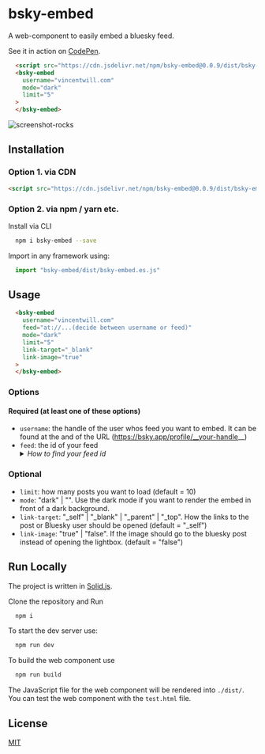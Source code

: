 
# bsky-embed

A web-component to easily embed a bluesky feed.

See it in action on [CodePen](https://codepen.io/Vincenius/pen/RwdXgyw?editors=1000).

```html
  <script src="https://cdn.jsdelivr.net/npm/bsky-embed@0.0.9/dist/bsky-embed.es.js" async></script>
  <bsky-embed
    username="vincentwill.com"
    mode="dark"
    limit="5"
  >
  </bsky-embed>
```

![screenshot-rocks](https://github.com/Vincenius/bsky-embed/assets/43953403/91661dd7-2a2d-47fe-b87e-c4fb6d9207b0)

## Installation

### Option 1. via CDN

```html
<script src="https://cdn.jsdelivr.net/npm/bsky-embed@0.0.9/dist/bsky-embed.es.js" async></script>
```

### Option 2. via npm / yarn etc.
Install via CLI
```bash
  npm i bsky-embed --save
```

Import in any framework using:
```javascript
  import "bsky-embed/dist/bsky-embed.es.js"
```

## Usage

```html
  <bsky-embed
    username="vincentwill.com"
    feed="at://...(decide between username or feed)"
    mode="dark"
    limit="5"
    link-target="_blank"
    link-image="true"
  >
  </bsky-embed>
```

### Options

#### Required (at least one of these options)
- `username`: the handle of the user whos feed you want to embed. It can be found at the and of the URL (https://bsky.app/profile/__your-handle__)
- `feed`: the id of your feed <details>
  <summary><i>How to find your feed id</i></summary>
  Open the URL of your feed. Open the Developer tools and go to the network tab. Find the call from bluesky to the `getFeedGenerator`. It should show the feed id.<br/><br/>
  <img src="https://github.com/Vincenius/bsky-embed/assets/43953403/604fc30c-4c19-4391-aca3-663505c09345" alt="screenshot of the developer tools">
</details>


### Optional
- `limit`: how many posts you want to load (default = 10)
- `mode`: "dark" | "". Use the dark mode if you want to render the embed in front of a dark background.
- `link-target`: "_self" | "_blank" | "_parent" | "_top". How the links to the post or Bluesky user should be opened (default = "_self")
- `link-image`: "true" | "false". If the image should go to the bluesky post instead of opening the lightbox. (default = "false")

## Run Locally

The project is written in [Solid.js](https://www.solidjs.com/).

Clone the repository and Run

```bash
  npm i
```

To start the dev server use:

```bash
  npm run dev
```

To build the web component use

```bash
  npm run build
```

The JavaScript file for the web component will be rendered into `./dist/`. You can test the web component with the `test.html` file.


## License

[MIT](https://choosealicense.com/licenses/mit/)

